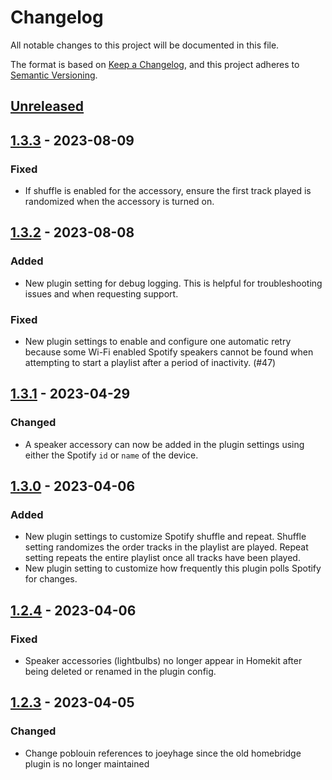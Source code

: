 # Changelog

All notable changes to this project will be documented in this file.

The format is based on [Keep a Changelog](https://keepachangelog.com/en/1.1.0/),
and this project adheres to [Semantic Versioning](https://semver.org/spec/v2.0.0.html).

## [Unreleased]

## [1.3.3] - 2023-08-09

### Fixed

- If shuffle is enabled for the accessory, ensure the first track played is randomized when the accessory is turned on.

## [1.3.2] - 2023-08-08

### Added

- New plugin setting for debug logging. This is helpful for troubleshooting issues and when requesting support.

### Fixed

- New plugin settings to enable and configure one automatic retry because some Wi-Fi enabled Spotify speakers cannot be found when attempting to start a playlist after a period of inactivity. (#47)

## [1.3.1] - 2023-04-29

### Changed

- A speaker accessory can now be added in the plugin settings using either the Spotify `id` or `name` of the device.

## [1.3.0] - 2023-04-06

### Added

- New plugin settings to customize Spotify shuffle and repeat. Shuffle setting randomizes the order tracks in the playlist are played. Repeat setting repeats the entire playlist once all tracks have been played.
- New plugin setting to customize how frequently this plugin polls Spotify for changes.

## [1.2.4] - 2023-04-06

### Fixed

- Speaker accessories (lightbulbs) no longer appear in Homekit after being deleted or renamed in the plugin config.

## [1.2.3] - 2023-04-05

### Changed

- Change poblouin references to joeyhage since the old homebridge plugin is no longer maintained

[unreleased]: https://github.com/joeyhage/homebridge-spotify-speaker/compare/v1.3.3...HEAD
[1.3.3]: https://github.com/joeyhage/homebridge-spotify-speaker/compare/v1.3.2...v1.3.3
[1.3.2]: https://github.com/joeyhage/homebridge-spotify-speaker/compare/v1.3.1...v1.3.2
[1.3.1]: https://github.com/joeyhage/homebridge-spotify-speaker/compare/v1.3.0...v1.3.1
[1.3.0]: https://github.com/joeyhage/homebridge-spotify-speaker/compare/v1.2.4...v1.3.0
[1.2.4]: https://github.com/joeyhage/homebridge-spotify-speaker/compare/v1.2.3...v1.2.4
[1.2.3]: https://github.com/joeyhage/homebridge-spotify-speaker/compare/1.2.2...v1.2.3
[1.2.2]: https://github.com/joeyhage/homebridge-spotify-speaker/releases/tag/1.2.2
